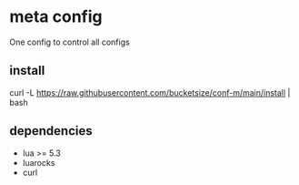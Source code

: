 # meta config
One config to control all configs

## install
curl -L https://raw.githubusercontent.com/bucketsize/conf-m/main/install | bash

## dependencies
- lua >= 5.3
- luarocks
- curl

